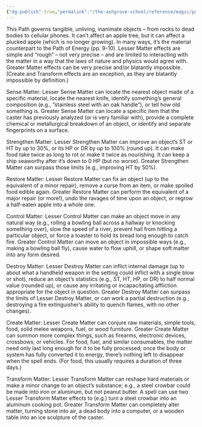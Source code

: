 ```yaml
---
{"dg-publish":true,"permalink":"/the-ashgrove-school/reference/magic/path-of-matter/"}
---
```


This Path governs tangible, unliving, inanimate objects – from rocks to dead bodies to cellular phones. It can’t affect an apple tree, but it can affect a plucked apple (which is no longer growing). In many ways, it’s the material counterpart to the Path of Energy (pp. 9-10). Lesser Matter effects are simple and “rough” – not very precise – and are limited to interacting with the matter in a way that the laws of nature and physics would agree with. Greater Matter effects can be very precise and/or blatantly impossible. (Create and Transform effects are an exception, as they are blatantly impossible by definition.) 

Sense Matter: Lesser Sense Matter can locate the nearest object made of a specific material, locate the nearest knife, identify something’s general composition (e.g., “stainless steel with an oak handle”), or tell how old something is. Greater Sense Matter can locate a specific item that the caster has previously analyzed (or is very familiar with), provide a complete chemical or metallurgical breakdown of an object, or identify and separate fingerprints on a surface. 

Strengthen Matter: Lesser Strengthen Matter can improve an object’s ST or HT by up to 30%, or its HP or DR by up to 100% (round up). It can make food take twice as long to rot or make it twice as nourishing. It can keep a ship seaworthy after it’s down to 0 HP (but no worse). Greater Strengthen Matter can surpass those limits (e.g., improving HT by 50%). 

Restore Matter: Lesser Restore Matter can fix an object (up to the equivalent of a minor repair), remove a curse from an item, or make spoiled food edible again. Greater Restore Matter can perform the equivalent of a major repair (or more!), undo the ravages of time upon an object, or regrow a half-eaten apple into a whole one. 

Control Matter: Lesser Control Matter can make an object move in any natural way (e.g., rolling a bowling ball across a hallway or knocking something over), slow the speed of a river, prevent hail from hitting a particular object, or force a toaster to hold its bread long enough to catch fire. Greater Control Matter can move an object in impossible ways (e.g., making a bowling ball fly), cause water to flow uphill, or shape soft matter into any form desired. 

Destroy Matter: Lesser Destroy Matter can inflict internal damage (up to about what a handheld weapon in the setting could inflict with a single blow or shot), reduce an object’s statistics (e.g., ST, HT, HP, or DR) to half normal value (rounded up), or cause any irritating or incapacitating affliction appropriate for the object in question. Greater Destroy Matter can surpass the limits of Lesser Destroy Matter, or can work a partial destruction (e.g., destroying a fire extinguisher’s ability to quench flames, with no other changes). 

Create Matter: Lesser Create Matter can conjure raw materials, simple tools, food, solid melee weapons, fuel, or wood furniture. Greater Create Matter can summon more complex things, such as firearms, electronic devices, crossbows, or vehicles. For food, fuel, and similar consumables, the matter need only last long enough for it to be fully processed; once the body or system has fully converted it to energy, there’s nothing left to disappear when the spell ends. (For food, this usually requires a duration of three days.) 

Transform Matter: Lesser Transform Matter can reshape hard materials or make a minor change to an object’s substance; e.g., a steel crowbar could be made into iron or aluminum, but not peanut butter. A spell can use two Lesser Transform Matter effects to (e.g.) turn a steel crowbar into an aluminum cooking pot. Greater Transform Matter can completely alter matter, turning stone into air, a dead body into a computer, or a wooden table into an ice sculpture of the caster.